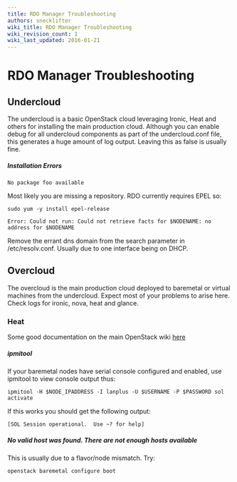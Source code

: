 ```yaml
---
title: RDO Manager Troubleshooting
authors: snecklifter
wiki_title: RDO Manager Troubleshooting
wiki_revision_count: 1
wiki_last_updated: 2016-01-21
---
```


# RDO Manager Troubleshooting

## Undercloud

The undercloud is a basic OpenStack cloud leveraging Ironic, Heat and others for installing the main production cloud. Although you can enable debug for all undercloud components as part of the undercloud.conf file, this generates a huge amount of log output. Leaving this as false is usually fine.

##### Installation Errors
~~~
No package foo available
~~~
Most likely you are missing a repository. RDO currently requires EPEL so:

~~~
sudo yum -y install epel-release
~~~

~~~
Error: Could not run: Could not retrieve facts for $NODENAME: no address for $NODENAME
~~~
Remove the errant dns domain from the search parameter in /etc/resolv.conf. Usually due to one interface being on DHCP.

## Overcloud

The overcloud is the main production cloud deployed to baremetal or virtual machines from the undercloud. Expect most of your problems to arise here. Check logs for ironic, nova, heat and glance.

### Heat

Some good documentation on the main OpenStack wiki [here](https://wiki.openstack.org/wiki/Heat/TroubleShooting)

##### ipmitool

If your baremetal nodes have serial console configured and enabled, use ipmitool to view console output thus:

~~~
ipmitool -H $NODE_IPADDRESS -I lanplus -U $USERNAME -P $PASSWORD sol activate
~~~
If this works you should get the following output:

~~~
[SOL Session operational.  Use ~? for help]
~~~

##### No valid host was found. There are not enough hosts available

This is usually due to a flavor/node mismatch. Try:

~~~
openstack baremetal configure boot
~~~

